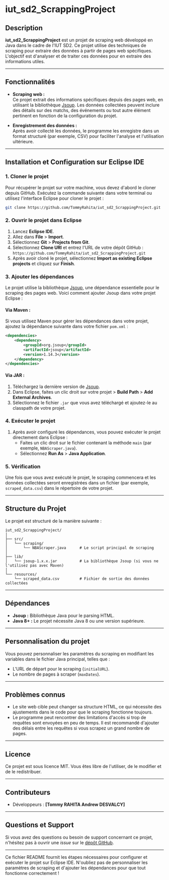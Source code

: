 # **iut_sd2_ScrappingProject**

## **Description**
**iut_sd2_ScrappingProject** est un projet de scraping web développé en Java dans le cadre de l'IUT SD2. Ce projet utilise des techniques de scraping pour extraire des données à partir de pages web spécifiques. L'objectif est d'analyser et de traiter ces données pour en extraire des informations utiles.

---

## **Fonctionnalités**
- **Scraping web :**  
  Ce projet extrait des informations spécifiques depuis des pages web, en utilisant la bibliothèque [Jsoup](https://jsoup.org/). Les données collectées peuvent inclure des détails sur des matchs, des événements ou tout autre élément pertinent en fonction de la configuration du projet.

- **Enregistrement des données :**  
  Après avoir collecté les données, le programme les enregistre dans un format structuré (par exemple, CSV) pour faciliter l'analyse et l'utilisation ultérieure.

---

## **Installation et Configuration sur Eclipse IDE**

### **1. Cloner le projet**
Pour récupérer le projet sur votre machine, vous devez d'abord le cloner depuis GitHub. Exécutez la commande suivante dans votre terminal ou utilisez l'interface Eclipse pour cloner le projet :

```bash
git clone https://github.com/TommyRahita/iut_sd2_ScrappingProject.git
```

### **2. Ouvrir le projet dans Eclipse**
1. Lancez **Eclipse IDE**.
2. Allez dans **File** > **Import**.
3. Sélectionnez **Git** > **Projects from Git**.
4. Sélectionnez **Clone URI** et entrez l'URL de votre dépôt GitHub :  
   `https://github.com/TommyRahita/iut_sd2_ScrappingProject.git`
5. Après avoir cloné le projet, sélectionnez **Import as existing Eclipse projects** et cliquez sur **Finish**.

### **3. Ajouter les dépendances**
Le projet utilise la bibliothèque [Jsoup](https://jsoup.org/), une dépendance essentielle pour le scraping des pages web. Voici comment ajouter Jsoup dans votre projet Eclipse :

#### **Via Maven** :
Si vous utilisez Maven pour gérer les dépendances dans votre projet, ajoutez la dépendance suivante dans votre fichier `pom.xml` :

```xml
<dependencies>
    <dependency>
        <groupId>org.jsoup</groupId>
        <artifactId>jsoup</artifactId>
        <version>1.14.3</version>
    </dependency>
</dependencies>
```

#### **Via JAR** :
1. Téléchargez la dernière version de [Jsoup](https://jsoup.org/download).
2. Dans Eclipse, faites un clic droit sur votre projet > **Build Path** > **Add External Archives**.
3. Sélectionnez le fichier `.jar` que vous avez téléchargé et ajoutez-le au classpath de votre projet.

### **4. Exécuter le projet**
1. Après avoir configuré les dépendances, vous pouvez exécuter le projet directement dans Eclipse :
   - Faites un clic droit sur le fichier contenant la méthode `main` (par exemple, `NBAScraper.java`).
   - Sélectionnez **Run As** > **Java Application**.

### **5. Vérification**
Une fois que vous avez exécuté le projet, le scraping commencera et les données collectées seront enregistrées dans un fichier (par exemple, `scraped_data.csv`) dans le répertoire de votre projet.

---

## **Structure du Projet**
Le projet est structuré de la manière suivante :

```
iut_sd2_ScrappingProject/
│
├── src/
│   └── scraping/
│       └── NBAScraper.java      # Le script principal de scraping
│
├── lib/
│   └── jsoup-1.x.x.jar          # La bibliothèque Jsoup (si vous ne l'utilisez pas avec Maven)
│
└── resources/
    └── scraped_data.csv         # Fichier de sortie des données collectées
```

---

## **Dépendances**
- **Jsoup :** Bibliothèque Java pour le parsing HTML.
- **Java 8+ :** Le projet nécessite Java 8 ou une version supérieure.

---

## **Personnalisation du projet**
Vous pouvez personnaliser les paramètres du scraping en modifiant les variables dans le fichier Java principal, telles que :
- L'URL de départ pour le scraping (`initialURL`).
- Le nombre de pages à scraper (`maxDates`).

---

## **Problèmes connus**
- Le site web cible peut changer sa structure HTML, ce qui nécessite des ajustements dans le code pour que le scraping fonctionne toujours.
- Le programme peut rencontrer des limitations d'accès si trop de requêtes sont envoyées en peu de temps. Il est recommandé d'ajouter des délais entre les requêtes si vous scrapez un grand nombre de pages.

---

## **Licence**
Ce projet est sous licence MIT. Vous êtes libre de l'utiliser, de le modifier et de le redistribuer.

---

## **Contributeurs**
- Développeurs : **[Tommy RAHITA Andrew DESVALCY]**
---

## **Questions et Support**
Si vous avez des questions ou besoin de support concernant ce projet, n'hésitez pas à ouvrir une *issue* sur le [dépôt GitHub](https://github.com/TommyRahita/iut_sd2_ScrappingProject/issues).

---

Ce fichier README fournit les étapes nécessaires pour configurer et exécuter le projet sur Eclipse IDE. N'oubliez pas de personnaliser les paramètres de scraping et d'ajouter les dépendances pour que tout fonctionne correctement !
